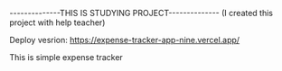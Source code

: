 --------------THIS IS STUDYING PROJECT-------------- (I created this project with help teacher)

Deploy vesrion: https://expense-tracker-app-nine.vercel.app/

This is simple expense tracker
